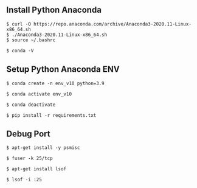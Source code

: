 

## Install Python Anaconda
```
$ curl -O https://repo.anaconda.com/archive/Anaconda3-2020.11-Linux-x86_64.sh
$ ./Anaconda3-2020.11-Linux-x86_64.sh
$ source ~/.bashrc

$ conda -V
```

## Setup Python Anaconda ENV
```
$ conda create -n env_v10 python=3.9

$ conda activate env_v10

$ conda deactivate

$ pip install -r requirements.txt
```

## Debug Port
```
$ apt-get install -y psmisc

$ fuser -k 25/tcp

$ apt-get install lsof

$ lsof -i :25

```